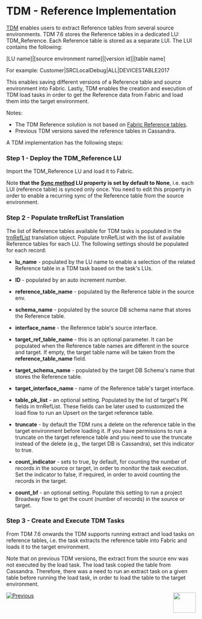 # TDM - Reference Implementation

<a href="https://www.k2view.com/products/test-data-management/" target="_blank">TDM</a> enables users to extract Reference tables from several source environments. TDM 7.6 stores the Reference tables in a dedicated LU: TDM_Reference. Each Reference table is stored as a separate LUI. The LUI contains the following:

[LU name]|[source environment name]|[version id]|[table name]

For example:  Customer|SRCLocalDebug|ALL|DEVICESTABLE2017

This enables saving different versions of a Reference table and source environment into Fabric. Lastly, TDM enables the creation and execution of TDM load tasks in order to get the Reference data from Fabric and load them into the target environment. 

Notes: 

- The TDM Reference solution is not based on [Fabric Reference tables](/articles/22_reference(commonDB)_tables/01_fabric_commonDB_overview.md).
- Previous TDM versions saved the reference tables in Cassandra. 

A TDM implementation has the following steps:

### Step 1 - Deploy the TDM_Reference LU

Import the TDM_Reference LU and load it to Fabric.

Note **that the [Sync method](/articles/14_sync_LU_instance/04_sync_methods.md) LU property is set by default to None**, i.e. each LUI (reference table) is synced only once. You need to edit this property in order to enable a recurring sync of the Reference table from the source environment. 

### Step 2 - Populate trnRefList Translation

The list of Reference tables available for TDM tasks is populated in the [trnRefList](04_fabric_tdm_library.md#trnreflist) translation object. Populate trnRefList with the list of available Reference tables for each LU. The following settings should be populated for each record:

- **lu_name** - populated by the LU name to enable a selection of the related Reference table in a TDM task based on the task's LUs.

- **ID** - populated by an auto increment number.

- **reference_table_name** - populated by the Reference table in the source env.

- **schema_name** - populated by the source DB schema name that stores the Reference table.

- **interface_name** - the Reference table's source interface.

- **target_ref_table_name** - this is an optional parameter. It can be populated when the Reference table names are different in the source and target. If empty, the target table name will be taken from the **reference_table_name** field.

- **target_schema_name** - populated by the target DB Schema's name that stores the Reference table.

- **target_interface_name** - name of the Reference table's target interface. 

- **table_pk_list** - an optional setting. Populated by the list of target's PK fields in trnRefList. These fields can be later used to customized the load flow to run an Upsert on the target reference table.

- **truncate** - by default the TDM runs a delete on the reference table in the target environment before loading it. If you have permissions to run a truncate on the target reference table and you need to use the truncate instead of the delete (e.g., the target DB is Cassandra), set this indicator to true.

- **count_indicator** - sets to true, by default, for counting the number of records in the source or target, in order to monitor the task execution. Set the indicator to false, if required, in order to avoid counting the records in the target.

- **count_bf** - an optional setting. Populate this setting to run a project Broadway flow to get the count (number of records) in the source or target. 

  

### Step 3 - Create and Execute TDM Tasks

From TDM 7.6 onwards the TDM supports running extract and load tasks on reference tables, i.e. the task extracts the reference table into Fabric and loads it to the target environment. 

Note that on previous TDM versions, the extract from the source env was not executed by the load task. The load task copied the table from Cassandra. Therefore, there was a need to run an extract task on a given table before running the load task, in order to load the table to the target environment.

[![Previous](/articles/images/Previous.png)](08_tdm_implement_delete_of_entities.md)[<img align="right" width="60" height="54" src="/articles/images/Next.png">](10_tdm_generic_broadway_flows.md)





